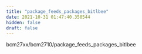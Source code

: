 ```yaml
---
title: "package_feeds_packages_bitlbee"
date: 2021-10-31 01:47:40.350544
hidden: false
draft: false
---
```


bcm27xx/bcm2710/package_feeds_packages_bitlbee

